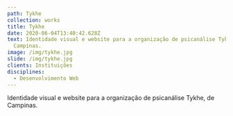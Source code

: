 ```yaml
---
path: Tykhe
collection: works
title: Tykhe
date: 2020-06-04T13:40:42.628Z
text: Identidade visual e website para a organização de psicanálise Tykhe, de
  Campinas.
image: /img/tykhe.jpg
slide: /img/tykhe.jpg
clients: Instituições
disciplines: 
  - Desenvolvimento Web
---
```

Identidade visual e website para a organização de psicanálise Tykhe, de Campinas.
